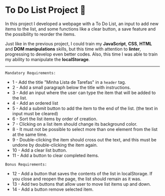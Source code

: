 # To Do List Project 🚀

In this project I developed a webpage with a To Do List, an input to add new items to the list, and some functions like a clear button, a save feature and the possibility to reorder the items.

Just like in the previous project, I could train my __JavaScript__, __CSS__, __HTML__ and __DOM manipulations__ skills, but this time with attention to __linter__, progressing to develop even better codes. Also, this time I was able to train my ability to manipulate the __localStorage__.

***

  `Mandatory Requirements:`
  - 1 - Add the title "Minha Lista de Tarefas" in a `header` tag.
  - 2 - Add a small paragraph below the title with instructions.
  - 3 - Add an input where the user can type the item that will be added to the list.
  - 4 - Add an ordered list
  - 5 - Add a submit button to add the item to the end of the list. (the text in input must be cleared)
  - 6 - Sort the list items by order of creation.
  - 7 - Clicking on a list item should change its background color.
  - 8 - It must not be possible to select more than one element from the list at the same time.
  - 9 - Double-clicking the item should cross out the text, and this must be undone by double-clicking the item again.
  - 10 - Add a clear list button.
  - 11 - Add a button to clear completed items.

  `Bonus Requirements:`
  - 12 - Add a button that saves the contents of the list in localStorage. If you close and reopen the page, the list should remain as it was.
  - 13 - Add two buttons that allow user to move list items up and down.
  - 14 - Add a button remove selected item.

